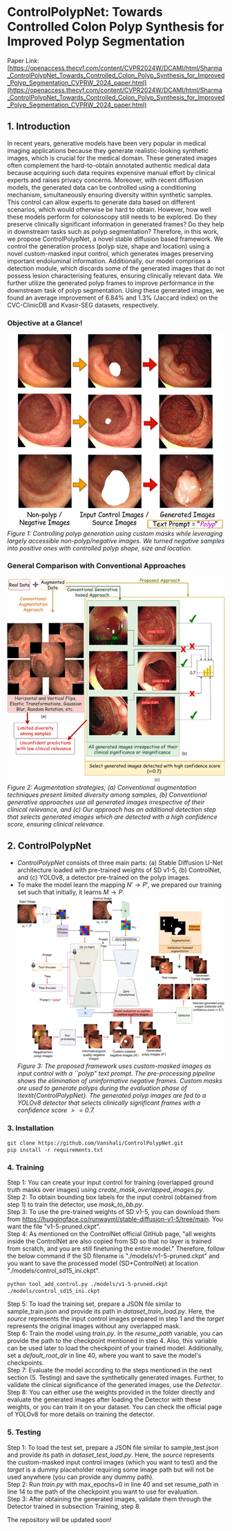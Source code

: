 # ControlPolypNet: Towards Controlled Colon Polyp Synthesis for Improved Polyp Segmentation

Paper Link: [https://openaccess.thecvf.com/content/CVPR2024W/DCAMI/html/Sharma_ControlPolypNet_Towards_Controlled_Colon_Polyp_Synthesis_for_Improved_Polyp_Segmentation_CVPRW_2024_paper.html](https://openaccess.thecvf.com/content/CVPR2024W/DCAMI/html/Sharma_ControlPolypNet_Towards_Controlled_Colon_Polyp_Synthesis_for_Improved_Polyp_Segmentation_CVPRW_2024_paper.html)

## 1. Introduction

In recent years, generative models have been very popular in medical imaging applications because they generate realistic-looking synthetic images, which is crucial for the medical domain. These generated images often complement the hard-to-obtain annotated authentic medical data because acquiring such data requires expensive manual effort by clinical experts and raises privacy concerns. Moreover, with recent diffusion models, the generated data can be controlled using a conditioning mechanism, simultaneously ensuring diversity within synthetic samples. This control can allow experts to generate data based on different scenarios, which would otherwise be hard to obtain. However, how well these models perform for colonoscopy still needs to be explored. Do they preserve clinically significant information in generated frames? Do they help in downstream tasks such as polyp segmentation? Therefore, in this work, we propose ControlPolypNet, a novel stable diffusion based framework. We control the generation process (polyp size, shape and location) using a novel custom-masked input control, which generates images preserving important endoluminal information. Additionally, our model comprises a detection module, which discards some of the generated images that do not possess lesion characterising features, ensuring clinically relevant data. We further utilize the generated polyp frames to improve performance in the downstream task of polyp segmentation. Using these generated images, we found an average improvement of 6.84% and 1.3% (Jaccard index) on the CVC-ClinicDB and Kvasir-SEG datasets, respectively.

### Objective at a Glance!
![Polyp Generation](figures/intro.png)
*Figure 1:  Controlling polyp generation using custom masks while leveraging largely accessible non-polyp/negative images. We turned negative samples into positive ones with controlled polyp shape, size and location.*

### General Comparison with Conventional Approaches
![Comparison](figures/intro2_controlnet.svg)
*Figure 2: Augmentation strategies; (a) Conventional augmentation techniques present limited diversity among samples, (b) Conventional generative approaches use all generated images irrespective of their clinical relevance, and (c) Our approach has an additional detection step that selects generated images which are detected with a high confidence score, ensuring clinical relevance.*

## 2. ControlPolypNet
- *ControlPolypNet* consists of three main parts: (a) Stable Diffusion U-Net architecture loaded with pre-trained weights of SD v1-5, (b) ControlNet, and (c) YOLOv8, a detector pre-trained on the polyp images. 
- To make the model learn the mapping $N' \rightarrow P'$, we prepared our training set such that initially, it learns $M \rightarrow P$.
![ControlPolypNet](figures/controlnet_diag1.svg)
*Figure 3: The proposed framework uses custom-masked images as input control with a ``polyp" text prompt. The pre-processing pipeline shows the elimination of uninformative negative frames. Custom masks are used to generate polyps during the evaluation phase of \textit{ControlPolypNet}. The generated polyp images are fed to a YOLOv8 detector that selects clinically significant frames with a confidence score $>=0.7$.*

### 3. Installation
```
git clone https://github.com/Vanshali/ControlPolypNet.git
pip install -r requirements.txt
```
### 4. Training
Step 1: You can create your input control for training (overlapped ground truth masks over images) using *create_mask_overlapped_images.py*. \
Step 2: To obtain bounding box labels for the input control (obtained from step 1) to train the detector, use *mask_to_bb.py*. \
Step 3: To use the pre-trained weights of SD v1-5, you can download them from https://huggingface.co/runwayml/stable-diffusion-v1-5/tree/main. You want the file "v1-5-pruned.ckpt". \
Step 4: As mentioned on the ControlNet official GitHub page, "all weights inside the ControlNet are also copied from SD so that no layer is trained from scratch, and you are still finetuning the entire model." Therefore, follow the below command if the SD filename is "./models/v1-5-pruned.ckpt" and you want to save the processed model (SD+ControlNet) at location "./models/control_sd15_ini.ckpt".
```
python tool_add_control.py ./models/v1-5-pruned.ckpt ./models/control_sd15_ini.ckpt
```
Step 5: To load the training set, prepare a JSON file similar to sample_train.json and provide its path in *dataset_train_load.py*. Here, the *source* represents the input control images prepared in step 1 and the *target* represents the original images without any overlapped mask. \
Step 6: Train the model using *train.py*. In the *resume_path* variable, you can provide the path to the checkpoint mentioned in step 4. Also, this variable can be used later to load the checkpoint of your trained model. Additionally, set a *default_root_dir* in line 40, where you want to save the model's checkpoints. \
Step 7: Evaluate the model according to the steps mentioned in the next section (5. Testing) and save the synthetically generated images. Further, to validate the clinical significance of the generated images, use the *Detector*. \
Step 8: You can either use the weights provided in the folder directly and evaluate the generated images after loading the Detector with these weights, or you can train it on your dataset. You can check the official page of YOLOv8 for more details on training the detector. 

### 5. Testing
Step 1:  To load the test set, prepare a JSON file similar to sample_test.json and provide its path in *dataset_test_load.py*. Here, the *source* represents the custom-masked input control images (which you want to test) and the *target* is a dummy placeholder requiring some image path but will not be used anywhere (you can provide any dummy path). \
Step 2: Run *train.py* with max_epochs=0 in line 40 and set resume_path in line 14 to the path of the checkpoint you want to use for evaluation. \
Step 3: After obtaining the generated images, validate them through the Detector trained in subsection Training, step 8. 

The repository will be updated soon!

